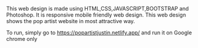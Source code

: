 This web design is made using HTML,CSS,JAVASCRIPT,BOOTSTRAP and Photoshop. It is responsive mobile friendly web design. This web design shows the pop artist website in most attractive way.

To run, simply go to https://popartistjustin.netlify.app/ and run it on Google chrome only
